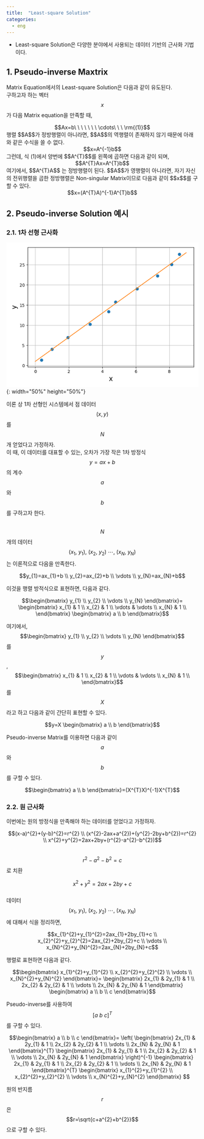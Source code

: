 ```yaml
---
title:  "Least-square Solution"
categories:
  - eng
---
```

- Least-square Solution은 다양한 분야에서 사용되는 데이터 기반의 근사화 기법이다.

## 1. Pseudo-inverse Maxtrix  
Matrix Equation에서의 Least-square Solution은 다음과 같이 유도된다.  
구하고자 하는 벡터 $$x$$가 다음 Matrix equation을 만족할 때,  
<center> $$Ax=b\ \ \ \ \ \ \ \cdots\ \ \ \rm{(1)}$$ </center>
행렬 $$A$$가 정방행렬이 아니라면, $$A$$의 역행렬이 존재하지 않기 때문에 아래와 같은 수식을 쓸 수 없다.  
<center> $$x=A^{-1}b$$ </center>
그런데, 식 (1)에서 양번에 $$A^{T}$$를 왼쪽에 곱하면 다음과 같이 되며,  
<center> $$A^{T}Ax=A^{T}b$$ </center>  
여기에서, $$A^{T}A$$ 는 정방행렬이 된다.  
$$A$$가 영행렬이 아니라면, 자기 자신의 전위행렬을 곱한 정방행렬은 Non-singular Matrix이므로 다음과 같이 $$x$$를 구할 수 있다.
<center> $$x=(A^{T}A)^{-1}A^{T}b$$ </center>

## 2. Pseudo-inverse Solution 예시  
### 2.1. 1차 선형 근사화
![image](/assets/images/eng/least_square_1.png){: width="50%" height="50%"}

이론 상 1차 선형인 시스템에서 점 데이터 $$(x, y)$$를 $$N$$개 얻었다고 가정하자.  
이 때, 이 데이터를 대표할 수 있는, 오차가 가장 작은 1차 방정식 $$y=ax+b$$ 의 계수 $$a$$와 $$b$$를 구하고자 한다.  
<br>

$$N$$개의 데이터 $$(x_{1},\ y_{1}),\ (x_{2},\ y_{2})\ \cdots ,\ (x_{N},\ y_{N})$$는 이론적으로 다음을 만족한다.

$$y_{1}=ax_{1}+b \\
y_{2}=ax_{2}+b \\
\vdots \\
y_{N}=ax_{N}+b$$

이것을 행렬 방적식으로 표현하면, 다음과 같다.

$$\begin{bmatrix}
y_{1} \\
y_{2} \\
\vdots \\
y_{N}
\end{bmatrix}=
\begin{bmatrix}
x_{1} & 1 \\
x_{2} & 1 \\
\vdots & \vdots \\
x_{N} & 1 \\
\end{bmatrix}
\begin{bmatrix}
a \\
b
\end{bmatrix}$$

여기에서, $$\begin{bmatrix}
y_{1} \\
y_{2} \\
\vdots \\
y_{N}
\end{bmatrix}$$ 를 $$y$$,
$$\begin{bmatrix}
x_{1} & 1 \\
x_{2} & 1 \\
\vdots & \vdots \\
x_{N} & 1 \\
\end{bmatrix}$$를 $$X$$라고 하고 다음과 같이 간단히 표현할 수 있다.

$$y=X
\begin{bmatrix}
a \\
b
\end{bmatrix}$$

Pseudo-inverse Matrix를 이용하면 다음과 같이 $$a$$와 $$b$$를 구할 수 있다.

$$\begin{bmatrix}
a \\
b
\end{bmatrix}=(X^{T}X)^{-1}X^{T}$$

### 2.2. 원 근사화
이번에는 원의 방정식을 만족해야 하는 데이터를 얻었다고 가정하자.

$$(x-a)^{2}+(y-b)^{2}=r^{2} \\
(x^{2}-2ax+a^{2})+(y^{2}-2by+b^{2})=r^{2} \\
x^{2}+y^{2}=2ax+2by+(r^{2}-a^{2}-b^{2})$$  
$$r^{2}-a^{2}-b^{2}=c$$ 로 치환

$$x^{2}+y^{2}=2ax+2by+c$$  
데이터 $$(x_{1},\ y_{1}),\ (x_{2},\ y_{2})\ \cdots ,\ (x_{N},\ y_{N})$$에 대해서 식을 정리하면,

$$x_{1}^{2}+y_{1}^{2}=2ax_{1}+2by_{1}+c \\
x_{2}^{2}+y_{2}^{2}=2ax_{2}+2by_{2}+c \\
\vdots \\
x_{N}^{2}+y_{N}^{2}=2ax_{N}+2by_{N}+c$$

행렬로 표현하면 다음과 같다.

$$\begin{bmatrix}
x_{1}^{2}+y_{1}^{2} \\
x_{2}^{2}+y_{2}^{2} \\
\vdots \\
x_{N}^{2}+y_{N}^{2}
\end{bmatrix}=
\begin{bmatrix}
2x_{1} & 2y_{1} & 1 \\
2x_{2} & 2y_{2} & 1 \\
\vdots \\
2x_{N} & 2y_{N} & 1
\end{bmatrix}
\begin{bmatrix}
a \\ b \\ c
\end{bmatrix}$$

Pseudo-inverse를 사용하여 $$[a\ b\ c]^{T}$$를 구할 수 있다.

$$\begin{bmatrix}
a \\ b \\ c
\end{bmatrix}=
\left( \begin{bmatrix}
2x_{1} & 2y_{1} & 1 \\
2x_{2} & 2y_{2} & 1 \\
\vdots \\
2x_{N} & 2y_{N} & 1
\end{bmatrix}^{T}
\begin{bmatrix}
2x_{1} & 2y_{1} & 1 \\
2x_{2} & 2y_{2} & 1 \\
\vdots \\
2x_{N} & 2y_{N} & 1
\end{bmatrix} \right)^{-1}
\begin{bmatrix}
2x_{1} & 2y_{1} & 1 \\
2x_{2} & 2y_{2} & 1 \\
\vdots \\
2x_{N} & 2y_{N} & 1
\end{bmatrix}^{T}
\begin{bmatrix}
x_{1}^{2}+y_{1}^{2} \\
x_{2}^{2}+y_{2}^{2} \\
\vdots \\
x_{N}^{2}+y_{N}^{2}
\end{bmatrix}
$$

원의 반지름 $$r$$은 $$r=\sqrt{c+a^{2}+b^{2}}$$ 으로 구할 수 있다.

